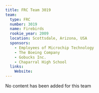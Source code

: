 ```yaml
---
title: FRC Team 3019
team:
  type: FRC
  number: 3019
  name: Firebirds
  rookie_year: 2009
  location: Scottsdale, Arizona, USA
  sponsors:
    - Employees of Microchip Technology
    - The Boeing Company
    - Gobucks Inc.
    - Chaparral High School
  links:
    Website: 
---
```

No content has been added for this team